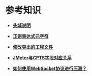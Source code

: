 # 参考知识<a name="cpts_01_0021"></a>

-   **[头域说明](头域说明.md)**  

-   **[正则表达式元字符](正则表达式元字符.md)**  

-   **[修改导出的工程文件](修改导出的工程文件.md)**  

-   **[JMeter与CPTS字段对应关系](JMeter与CPTS字段对应关系.md)**  

-   **[如何使用WebSocket协议进行压测？](如何使用WebSocket协议进行压测.md)**  


